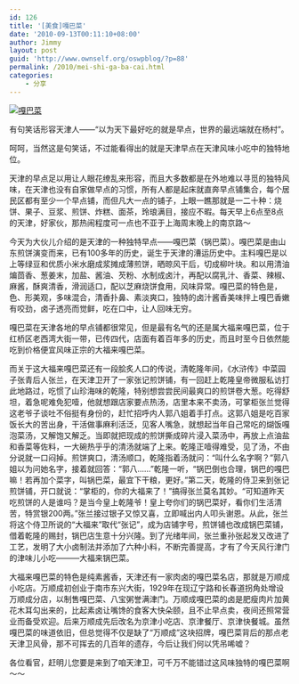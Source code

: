 ```yaml
---
id: 126
title: '[美食]嘎巴菜'
date: '2010-09-13T00:11:10+08:00'
author: Jimmy
layout: post
guid: 'http://www.ownself.org/oswpblog/?p=88'
permalink: /2010/mei-shi-ga-ba-cai.html
categories:
    - 分享
---
```


[![嘎巴菜](/wp-content/uploads/2010/493e34fe7b07_2B4/guobacai_thumb.jpg "嘎巴菜")](/wp-content/uploads/2010/493e34fe7b07_2B4/guobacai.jpg)

有句笑话形容天津人——“以为天下最好吃的就是早点，世界的最远端就在杨村”。

呵呵，当然这是句笑话，不过能看得出的就是天津早点在天津风味小吃中的独特地位。

天津的早点足以用让人眼花缭乱来形容，而且大多数都是在外地难以寻觅的独特风味，在天津也没有自家做早点的习惯，所有人都是起床就直奔早点铺集合，每个居民区都有至少一个早点铺，而但凡大一点的铺子，上眼一瞧那就是一二十种：烧饼、果子、豆浆、煎饼、炸糕、面茶，玲琅满目，接应不暇。每天早上6点至8点的天津，好家伙，那热闹程度可一点也不亚于上海周末晚上的南京路～

今天为大伙儿介绍的是天津的一种独特早点——嘎巴菜（锅巴菜）。嘎巴菜是由山东煎饼演变而来，已有100多年的历史，诞生于天津的漕运历史中。主料嘎巴是以上等绿豆和优质小米水磨成浆摊成薄煎饼，晒晾风干后，切成柳叶块。和以用清油煸茴香、葱姜末，加盐、酱油、芡粉、水制成卤汁，再配以腐乳汁、香菜、辣椒、麻酱，酥爽清香，滑润适口，配以芝麻烧饼食用，风味异常。嘎巴菜的特色是，色、形美观，多味混合，清香扑鼻、素淡爽口，独特的卤汁酱香美味拌上嘎巴香嫩有咬劲，卤子透亮而觉鲜，吃在口中，让人回味无穷。

嘎巴菜在天津各地的早点铺都很常见，但是最有名气的还是属大福来嘎巴菜，位于红桥区老西湾大街一带，已传四代，店面有着百年多的历史，而且时至今日依然能吃到价格便宜风味正宗的大福来嘎巴菜。

而关于这大福来嘎巴菜还有一段脍炙人口的传说，清乾隆年间，《水浒传》中菜园子张青后人张兰，在天津卫开了一家张记煎饼铺，有一回赶上乾隆皇帝微服私访打此地路过，吃惯了山珍海味的乾隆，特别想尝尝民间最爽口的煎饼卷大葱。吃得舒坦，着急呢难免犯噎，他就想跟店家要点热汤，店里本来不卖汤，可掌柜张兰觉得这老爷子谈吐不俗挺有身份的，赶忙招呼内人郭八姐着手打点。这郭八姐是吃百家饭长大的苦出身，干活做事麻利活泛，见客人嘴急，就想起当年自己常吃的煳饭嘎泡菜汤，又解饱又解乏。当即就把现成的煎饼撕成碎片浸入菜汤中，再放上点油盐和香菜等佐料，一大碗热乎乎的清汤就端了上来。乾隆正噎得难受，见了汤，不由分说就一口闷掉。煎饼爽口，清汤顺口，乾隆指着汤就问：“叫什么名字啊？”郭八姐以为问她名字，接着就回答：“郭八……”乾隆一听，“锅巴倒也合理，锅巴的嘎巴嘛！若再加个菜字，叫锅巴菜，最宜下干粮，更好。”第二天，乾隆的侍卫来到张记煎饼铺，开口就说：“掌柜的，你的大福来了！”搞得张兰莫名其妙。“可知道昨天吃煎饼的人是谁吗？是当今皇上乾隆爷！皇上夸你们的锅巴菜好，看你们生活清苦，特赏银200两。”张兰接过银子又惊又喜，立即喊出内人叩头谢恩。从此，张兰将这个侍卫所说的“大福来”取代“张记”，成为店铺字号，煎饼铺也改成锅巴菜铺，借着乾隆的赐封，锅巴店生意十分兴隆。到了光绪年间，张兰重孙张起发又改进了工艺，发明了大小卤制法并添加了六种小料，不断完善提高，才有了今天风行津门的津味儿小吃———大福来锅巴菜。

大福来嘎巴菜的特色是纯素酱香，天津还有一家肉卤的嘎巴菜名店，那就是万顺成小吃店。万顺成初创业于南市东兴大街，1929年在现辽宁路和长春道拐角处增设万顺成分店，以制售嘎巴菜、八宝粥誉满津门。万顺成嘎巴菜的卤是肥瘦肉片加黄花木耳勾出来的，比起素卤让嘴馋的食客大快朵颐，且不止早点卖，夜间还照常营业而备受欢迎。后来万顺成先后改名为京津小吃店、京津餐厅、京津快餐城。虽然嘎巴菜的味道依旧，但总觉得不仅是缺了“万顺成”这块招牌，嘎巴菜背后的那点老天津卫风骨，那不可挥去的几百年的遗存，今后让我们何以凭吊唏嘘？

各位看官，赶明儿您要是来到了咱天津卫，可千万不能错过这风味独特的嘎巴菜啊～～